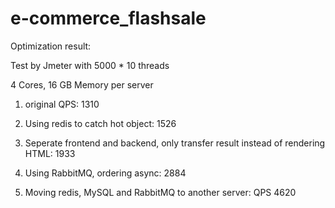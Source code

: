 # e-commerce_flashsale


Optimization result:

Test by Jmeter with 5000 * 10 threads

4 Cores, 16 GB Memory per server

1. original QPS: 1310

2. Using redis to catch hot object: 1526

3. Seperate frontend and backend, only transfer result instead of rendering HTML: 1933

4. Using RabbitMQ, ordering async: 2884

5. Moving redis, MySQL and RabbitMQ to another server: QPS 4620
